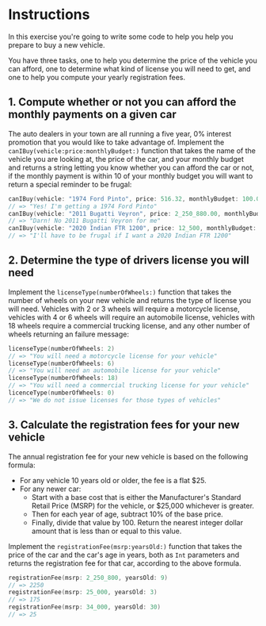 # Instructions

In this exercise you're going to write some code to help you help you prepare to buy a new vehicle.

You have three tasks, one to help you determine the price of the vehicle you can afford, one to determine what kind of license you will need to get, and one to help you compute your yearly registration fees.

## 1. Compute whether or not you can afford the monthly payments on a given car

The auto dealers in your town are all running a five year, 0% interest promotion that you would like to take advantage of. Implement the `canIBuy(vehicle:price:monthlyBudget:)` function that takes the name of the vehicle you are looking at, the price of the car, and your monthly budget and returns a string letting you know whether you can afford the car or not, if the monthly payment is within 10 of your monthly budget you will want to return a special reminder to be frugal:

```swift
canIBuy(vehicle: "1974 Ford Pinto", price: 516.32, monthlyBudget: 100.00)
// => "Yes! I'm getting a 1974 Ford Pinto"
canIBuy(vehicle: "2011 Bugatti Veyron", price: 2_250_880.00, monthlyBudget: 10000.00)
// => "Darn! No 2011 Bugatti Veyron for me"
canIBuy(vehicle: "2020 Indian FTR 1200", price: 12_500, monthlyBudget: 200)
// => "I'll have to be frugal if I want a 2020 Indian FTR 1200"
```

## 2. Determine the type of drivers license you will need

Implement the `licenseType(numberOfWheels:)` function that takes the number of wheels on your new vehicle and returns the type of license you will need. Vehicles with 2 or 3 wheels will require a motorcycle license, vehicles with 4 or 6 wheels will require an automobile license, vehicles with 18 wheels require a commercial trucking license, and any other number of wheels returning an failure message:

```swift
licenseType(numberOfWheels: 2)
// => "You will need a motorcycle license for your vehicle"
licenseType(numberOfWheels: 6)
// => "You will need an automobile license for your vehicle"
licenseType(numberOfWheels: 18)
// => "You will need a commercial trucking license for your vehicle"
licenceType(numberOfWheels: 0)
// => "We do not issue licenses for those types of vehicles"
```

## 3. Calculate the registration fees for your new vehicle

The annual registration fee for your new vehicle is based on the following formula:

- For any vehicle 10 years old or older, the fee is a flat \$25.
- For any newer car:
  - Start with a base cost that is either the Manufacturer's Standard Retail Price (MSRP) for the vehicle, or \$25,000 whichever is greater.
  - Then for each year of age, subtract 10% of the base price.
  - Finally, divide that value by 100. Return the nearest integer dollar amount that is less than or equal to this value.

Implement the `registrationFee(msrp:yearsOld:)` function that takes the price of the car and the car's age in years, both as `Int` parameters and returns the registration fee for that car, according to the above formula.

```swift
registrationFee(msrp: 2_250_800, yearsOld: 9)
// => 2250
registrationFee(msrp: 25_000, yearsOld: 3)
// => 175
registrationFee(msrp: 34_000, yearsOld: 30)
// => 25
```
